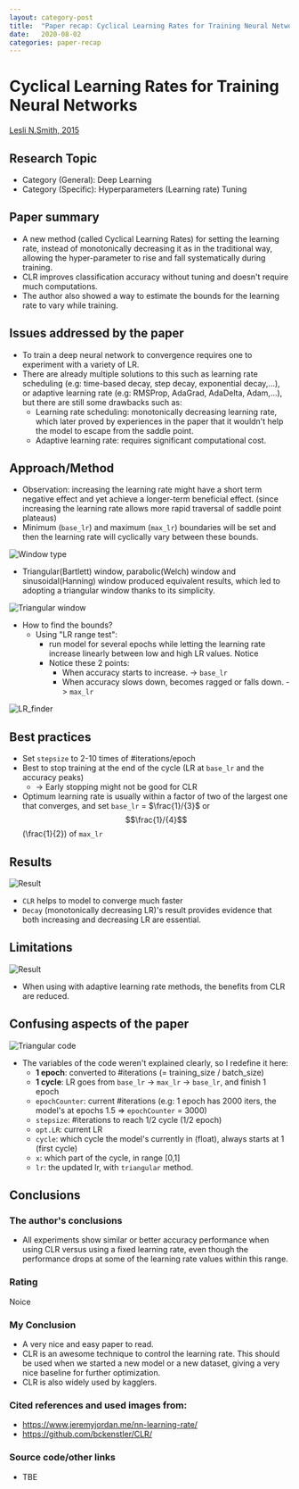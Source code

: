 ```yaml
---
layout: category-post
title:  "Paper recap: Cyclical Learning Rates for Training Neural Networks"
date:   2020-08-02
categories: paper-recap
---
```

# Cyclical Learning Rates for Training Neural Networks
[Lesli N.Smith, 2015](https://arxiv.org/abs/1506.01186)
## Research Topic
- Category (General): Deep Learning
- Category (Specific): Hyperparameters (Learning rate) Tuning
## Paper summary
- A new method (called Cyclical Learning Rates) for setting the learning rate, instead of monotonically decreasing it as in the traditional way, allowing the hyper-parameter to rise and fall systematically during training.
- CLR improves classification accuracy without tuning and doesn't require much computations.
- The author also showed a way to estimate the bounds for the learning rate to vary while training.
## Issues addressed by the paper
- To train a deep neural network to convergence requires one to experiment with a variety of LR.
- There are already multiple solutions to this such as learning rate scheduling (e.g: time-based decay, step decay, exponential decay,...), or adaptive learning rate (e.g: RMSProp, AdaGrad, AdaDelta, Adam,...), but there are still some drawbacks such as:
  - Learning rate scheduling: monotonically decreasing learning rate, which later proved by experiences in the paper that it wouldn't help the model to escape from the saddle point.
  - Adaptive learning rate: requires significant computational cost.
## Approach/Method
- Observation: increasing the learning rate might have a short term negative effect and yet achieve a longer-term beneficial effect. (since increasing the learning rate allows more rapid traversal of saddle point plateaus)
- Minimum (`base_lr`) and maximum (`max_lr`) boundaries will be set and then the learning rate will cyclically vary between these bounds.

![Window type](/assets/images/clr/window.png)
- Triangular(Bartlett) window, parabolic(Welch) window and sinusoidal(Hanning) window produced equivalent results, which led to adopting a triangular window thanks to its simplicity.

![Triangular window](/assets/images/clr/triangular.png)

- How to find the bounds? 
  - Using "LR range test": 
    - run model for several epochs while letting the learning rate increase linearly between low and high LR values. Notice
    - Notice these 2 points:
      - When accuracy starts to increase. -> `base_lr`
      - When accuracy slows down, becomes ragged or falls down. -> `max_lr`

![LR_finder](/assets/images/clr/lr_range.png)
## Best practices
- Set `stepsize` to 2-10 times of #iterations/epoch
- Best to stop training at the end of the cycle (LR at `base_lr` and the accuracy peaks) 
  - -> Early stopping might not be good for CLR
- Optimum learning rate is usually within a factor of two of the largest one that converges, and set `base_lr` = $\frac{1}/{3}$ or $$\frac{1}/{4}$$ \(\frac{1}{2}\) of `max_lr`
## Results
![Result](/assets/images/clr/clr_result.png)
- `CLR` helps to model to converge much faster
- `Decay` (monotonically decreasing LR)'s result provides evidence that both increasing and decreasing LR are essential.
## Limitations
![Result](/assets/images/clr/clr_adaptive_result.png)
- When using with adaptive learning rate methods, the benefits from CLR are reduced.
## Confusing aspects of the paper
![Triangular code](/assets/images/clr/triangular_code.png)
- The variables of the code weren't explained clearly, so I redefine it here:
  - **1 epoch**: converted to #iterations (= training_size / batch_size)
  - **1 cycle**: LR goes from `base_lr` -> `max_lr` -> `base_lr`, and finish 1 epoch
  - `epochCounter`: current #iterations (e.g: 1 epoch has 2000 iters, the model's at epochs 1.5 => `epochCounter` = 3000)
  - `stepsize`: #iterations to reach 1/2 cycle (1/2 epoch)
  - `opt.LR`: current LR
  - `cycle`: which cycle the model's currently in (float), always starts at 1 (first cycle)
  - `x`: which part of the cycle, in range \[0,1\]
  - `lr`: the updated lr, with `triangular` method.
## Conclusions
### The author's conclusions
- All experiments show similar or better accuracy performance when using CLR versus using a fixed learning rate, even though the performance drops at some of the learning rate values within this range.
### Rating
Noice
### My Conclusion
- A very nice and easy paper to read.
- CLR is an awesome technique to control the learning rate. This should be used when we started a new model or a new dataset, giving a very nice baseline for further optimization.
- CLR is also widely used by kagglers.
### Cited references and used images from:
- https://www.jeremyjordan.me/nn-learning-rate/ 
- https://github.com/bckenstler/CLR/
### Source code/other links
- TBE